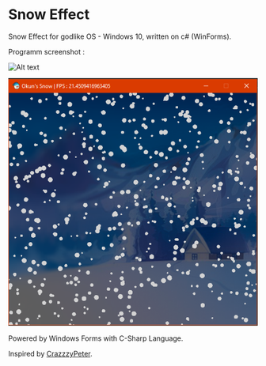 # Snow Effect

Snow Effect for godlike OS - Windows 10, written on c# (WinForms).

Programm screenshot :

![Alt text](https://raw.githubusercontent.com/MrOkun/snow/master/%D0%AD%D0%BF%D0%B8%D0%B7%D0%BE%D0%B4%2001.gif "Program")

![Alt text](https://raw.githubusercontent.com/MrOkun/snow/master/Screenshot_10.png "Program")

Powered by Windows Forms with C-Sharp Language.



Inspired by [CrazzzyPeter](https://github.com/crazzzypeter).
